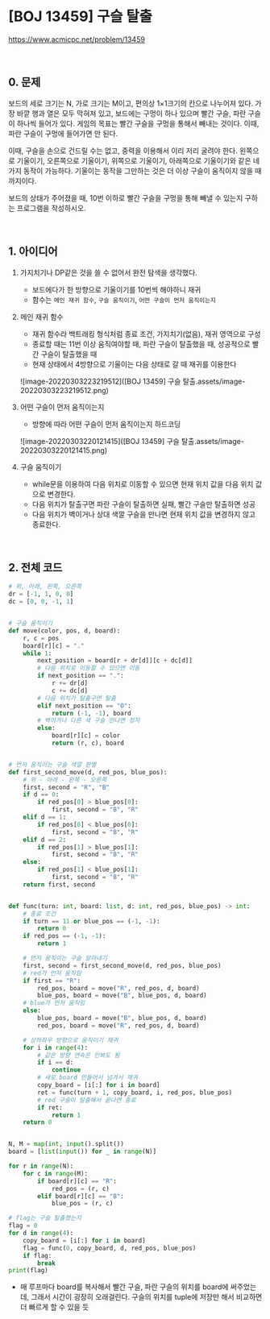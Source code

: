 # [BOJ 13459] 구슬 탈출

https://www.acmicpc.net/problem/13459

<br/>

## 0. 문제

보드의 세로 크기는 N, 가로 크기는 M이고, 편의상 1×1크기의 칸으로 나누어져 있다. 가장 바깥 행과 열은 모두 막혀져 있고, 보드에는 구멍이 하나 있으며 빨간 구슬, 파란 구슬이 하나씩 들어가 있다. 게임의 목표는 빨간 구슬을 구멍을 통해서 빼내는 것이다. 이때, 파란 구슬이 구멍에 들어가면 안 된다.

이때, 구슬을 손으로 건드릴 수는 없고, 중력을 이용해서 이리 저리 굴려야 한다. 왼쪽으로 기울이기, 오른쪽으로 기울이기, 위쪽으로 기울이기, 아래쪽으로 기울이기와 같은 네 가지 동작이 가능하다. 기울이는 동작을 그만하는 것은 더 이상 구슬이 움직이지 않을 때 까지이다.

보드의 상태가 주어졌을 때, 10번 이하로 빨간 구슬을 구멍을 통해 빼낼 수 있는지 구하는 프로그램을 작성하시오.

<br/>

## 1. 아이디어

1. 가지치기나 DP같은 것을 쓸 수 없어서 완전 탐색을 생각했다.

   - 보드에다가 한 방향으로 기울이기를 10번씩 해야하니 재귀
   - 함수는 `메인 재귀 함수`, `구슬 움직이기`, `어떤 구슬이 먼저 움직이는지 `

2. 메인 재귀 함수

   - 재귀 함수라 백트래킹 형식처럼 종료 조건, 가지치기(없음), 재귀 영역으로 구성
   - 종료할 때는 11번 이상 움직여야할 때, 파란 구슬이 탈출했을 때, 성공적으로 빨간 구슬이 탈출했을 때
   - 현재 상태에서 4방향으로 기울이는 다음 상태로 갈 때 재귀를 이용한다

   ![image-20220303223219512]([BOJ 13459] 구슬 탈출.assets/image-20220303223219512.png)

3. 어떤 구슬이 먼저 움직이는지

   - 방향에 따라 어떤 구슬이 먼저 움직이는지 하드코딩

   ![image-20220303220121415]([BOJ 13459] 구슬 탈출.assets/image-20220303220121415.png)

4. 구슬 움직이기

   - while문을 이용하여 다음 위치로 이동할 수 있으면 현재 위치 값을 다음 위치 값으로 변경한다.
   - 다음 위치가 탈출구면 파란 구슬이 탈출하면 실패, 빨간 구슬만 탈출하면 성공
   - 다음 위치가 벽이거나 상대 색깔 구슬을 만나면 현재 위치 값을 변경하지 않고 종료한다.

   

<br/>

## 2. 전체 코드

```python
# 위, 아래, 왼쪽, 오른쪽
dr = [-1, 1, 0, 0]
dc = [0, 0, -1, 1]


# 구슬 움직이기
def move(color, pos, d, board):
    r, c = pos
    board[r][c] = "."
    while 1:
        next_position = board[r + dr[d]][c + dc[d]]
        # 다음 위치로 이동할 수 있으면 이동
        if next_position == ".":
            r += dr[d]
            c += dc[d]
        # 다음 위치가 탈출구면 탈출
        elif next_position == "O":
            return (-1, -1), board
        # 벽이거나 다른 색 구슬 만나면 정지
        else:
            board[r][c] = color
            return (r, c), board


# 먼저 움직이는 구슬 색깔 판별
def first_second_move(d, red_pos, blue_pos):
    # 위 - 아래 - 왼쪽 - 오른쪽
    first, second = "R", "B"
    if d == 0:
        if red_pos[0] > blue_pos[0]:
            first, second = "B", "R"
    elif d == 1:
        if red_pos[0] < blue_pos[0]:
            first, second = "B", "R"
    elif d == 2:
        if red_pos[1] > blue_pos[1]:
            first, second = "B", "R"
    else:
        if red_pos[1] < blue_pos[1]:
            first, second = "B", "R"
    return first, second


def func(turn: int, board: list, d: int, red_pos, blue_pos) -> int:
    # 종료 조건
    if turn == 11 or blue_pos == (-1, -1):
        return 0
    if red_pos == (-1, -1):
        return 1

    # 먼저 움직이는 구슬 알아내기
    first, second = first_second_move(d, red_pos, blue_pos)
    # red가 먼저 움직임
    if first == "R":
        red_pos, board = move("R", red_pos, d, board)
        blue_pos, board = move("B", blue_pos, d, board)
    # blue가 먼저 움직임
    else:
        blue_pos, board = move("B", blue_pos, d, board)
        red_pos, board = move("R", red_pos, d, board)

    # 상하좌우 방향으로 움직이기 재귀
    for i in range(4):
        # 같은 방향 연속은 안봐도 됨
        if i == d:
            continue
        # 새로 board 만들어서 넘겨서 재귀
        copy_board = [i[:] for i in board]
        ret = func(turn + 1, copy_board, i, red_pos, blue_pos)
        # red 구슬이 탈출해서 끝나면 종료
        if ret:
            return 1
    return 0


N, M = map(int, input().split())
board = [list(input()) for _ in range(N)]

for r in range(N):
    for c in range(M):
        if board[r][c] == "R":
            red_pos = (r, c)
        elif board[r][c] == "B":
            blue_pos = (r, c)

# flag는 구슬 탈출했는지
flag = 0
for d in range(4):
    copy_board = [i[:] for i in board]
    flag = func(0, copy_board, d, red_pos, blue_pos)
    if flag:
        break
print(flag)
```

- 매 루프마다 board를 복사해서 빨간 구슬, 파란 구슬의 위치를 board에 써주었는데, 그래서 시간이 굉장히 오래걸린다. 구슬의 위치를 tuple에 저장만 해서 비교하면 더 빠르게 할 수 있을 듯
